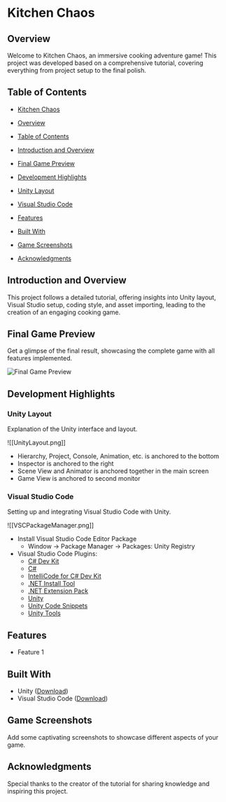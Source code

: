 # Kitchen Chaos

## Overview

Welcome to Kitchen Chaos, an immersive cooking adventure game! This project was developed based on a comprehensive tutorial, covering everything from project setup to the final polish.

## Table of Contents

- [Kitchen Chaos](#kitchen-chaos)

- [Overview](#overview)

- [Table of Contents](#table-of-contents)

- [Introduction and Overview](#introduction-and-overview)

- [Final Game Preview](#final-game-preview)

- [Development Highlights](#development-highlights)

- [Unity Layout](#unity-layout)

- [Visual Studio Code](#visual-studio-code)

- [Features](#features)

- [Built With](#built-with)

- [Game Screenshots](#game-screenshots)

- [Acknowledgments](#acknowledgments)

## Introduction and Overview

This project follows a detailed tutorial, offering insights into Unity layout, Visual Studio setup, coding style, and asset importing, leading to the creation of an engaging cooking game.

## Final Game Preview

Get a glimpse of the final result, showcasing the complete game with all features implemented.

![Final Game Preview](link_to_image_or_gif)

## Development Highlights

### Unity Layout

Explanation of the Unity interface and layout.

![[UnityLayout.png]]

- Hierarchy, Project, Console, Animation, etc. is anchored to the bottom
- Inspector is anchored to the right
- Scene View and Animator is anchored together in the main screen
- Game View is anchored to second monitor

### Visual Studio Code

Setting up and integrating Visual Studio Code with Unity.

![[VSCPackageManager.png]]

- Install Visual Studio Code Editor Package
  - Window → Package Manager → Packages: Unity Registry
- Visual Studio Code Plugins:
  - [C# Dev Kit](https://marketplace.visualstudio.com/items?itemName=ms-dotnettools.csdevkit)
  - [C#](https://marketplace.visualstudio.com/items?itemName=ms-dotnettools.csharp)
  - [IntelliCode for C# Dev Kit](https://marketplace.visualstudio.com/items?itemName=ms-dotnettools.vscodeintellicode-csharp)
  - [.NET Install Tool](https://marketplace.visualstudio.com/items?itemName=ms-dotnettools.vscode-dotnet-runtime)
  - [.NET Extension Pack](https://marketplace.visualstudio.com/items?itemName=ms-dotnettools.vscode-dotnet-pack)
  - [Unity](https://marketplace.visualstudio.com/items?itemName=VisualStudioToolsForUnity.vstuc)
  - [Unity Code Snippets](https://marketplace.visualstudio.com/items?itemName=kleber-swf.unity-code-snippets)
  - [Unity Tools](https://marketplace.visualstudio.com/items?itemName=Tobiah.unity-tools)

## Features

- Feature 1

## Built With

- Unity ([Download](https://unity.com/))
- Visual Studio Code ([Download](https://code.visualstudio.com/))

## Game Screenshots

Add some captivating screenshots to showcase different aspects of your game.

## Acknowledgments

Special thanks to the creator of the tutorial for sharing knowledge and inspiring this project.
